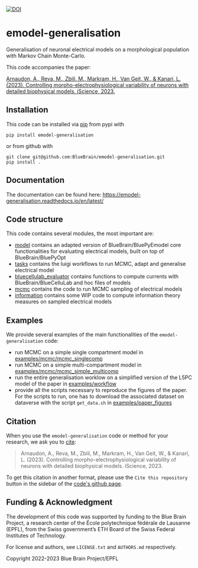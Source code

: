 [![DOI](https://zenodo.org/badge/662445885.svg)](https://zenodo.org/badge/latestdoi/662445885)

# emodel-generalisation

Generalisation of neuronal electrical models on a morphological population with Markov Chain Monte-Carlo.

This code accompanies the paper:

[Arnaudon, A., Reva, M., Zbili, M., Markram, H., Van Geit, W., & Kanari, L. (2023). Controlling morpho-electrophysiological variability of neurons with detailed biophysical models. iScience, 2023.](https://www.cell.com/iscience/fulltext/S2589-0042(23)02299-X)

## Installation

This code can be installed via [pip](https://pip.pypa.io/en/stable/) from pypi with 

```
pip install emodel-generalisation
```

or from github with

```
git clone git@github.com:BlueBrain/emodel-generalisation.git
pip install .
```

## Documentation

The documentation can be found here: https://emodel-generalisation.readthedocs.io/en/latest/

## Code structure

This code contains several modules, the most important are:
* [model](emodel_generalisation/model) contains an adapted version of BlueBrain/BluePyEmodel core functionalities for evaluating electrical models, built on top of BlueBrain/BluePyOpt
* [tasks](emodel_generalisation/tasks) contains the luigi workflows to run MCMC, adapt and generalise electrical model
* [bluecellulab_evaluator](bluecellulab_evaluator.) contains functions to compute currents with BlueBrain/BlueCelluLab and hoc files of models
* [mcmc](mcmc.py) contains the code to run MCMC sampling of electrical models
* [information](information.py) contains some WIP code to compute information theory measures on sampled electrical models


## Examples

We provide several examples of the main functionalities of the ```emodel-generalisation``` code:
* run MCMC on a simple single compartment model in [examples/mcmc/mcmc_singlecomp](examples/mcmc/mcmc_singlecomp)
* run MCMC on a simple multi-compartment model in [examples/mcmc/mcmc_simple_multicomp](examples/mcmc/mcmc_simple_multicomp)
* run the entire generalisation worklow on a simplified version of the L5PC model of the paper in [examples/workflow](examples/workflow)
* provide all the scripts necessary to reproduce the figures of the paper. For the scripts to run, one has to download the associated dataset on dataverse  with the script ```get_data.sh``` in [examples/paper_figures](examples/paper_figures)


## Citation

When you use the ``emodel-generalisation`` code or method for your research, we ask you to [cite](https://www.cell.com/iscience/fulltext/S2589-0042(23)02299-X):

> Arnaudon, A., Reva, M., Zbili, M., Markram, H., Van Geit, W., & Kanari, L. (2023). Controlling morpho-electrophysiological variability of neurons with detailed biophysical models. iScience, 2023.

To get this citation in another format, please use the `Cite this repository` button in the sidebar of the [code's github page](https://github.com/BlueBrain/emodel-generalisation).

## Funding & Acknowledgment

The development of this code was supported by funding to the Blue Brain Project, a research
center of the École polytechnique fédérale de Lausanne (EPFL), from the Swiss government’s ETH
Board of the Swiss Federal Institutes of Technology.

For license and authors, see `LICENSE.txt` and `AUTHORS.md` respectively.

Copyright 2022-2023 Blue Brain Project/EPFL
